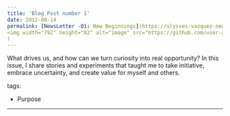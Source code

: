 ```yaml
---
title: 'Blog Post number 1'
date: 2012-08-14
permalink: [NewsLetter -01: New Beginnings](https://ulysses-vazquez-newsletter.beehiiv.com/p/ulysses-newsletter-01
<img width="792" height="82" alt="image" src="https://github.com/user-attachments/assets/2ee18fe9-6f27-4cea-b7b1-7f8c96d0e357" />
)
---
```

What drives us, and how can we turn curiosity into real opportunity? 
In this issue, I share stories and experiments that taught me to take initiative, embrace uncertainty, and create value for myself and others.

tags:
  - Purpose
---

